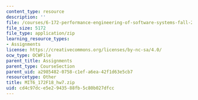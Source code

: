 ```yaml
---
content_type: resource
description: ''
file: /courses/6-172-performance-engineering-of-software-systems-fall-2018/cd4c97dce5e2943588fb5c80b027dfcc_MIT6_172F18_hw7.zip
file_size: 5172
file_type: application/zip
learning_resource_types:
- Assignments
license: https://creativecommons.org/licenses/by-nc-sa/4.0/
ocw_type: OCWFile
parent_title: Assignments
parent_type: CourseSection
parent_uid: a2985482-0758-c1ef-a6ea-42f1d63e5cb7
resourcetype: Other
title: MIT6_172F18_hw7.zip
uid: cd4c97dc-e5e2-9435-88fb-5c80b027dfcc
---
```

